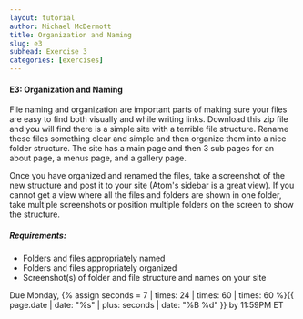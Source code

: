```yaml
---
layout: tutorial
author: Michael McDermott
title: Organization and Naming
slug: e3
subhead: Exercise 3
categories: [exercises]
---
```

#### E3: Organization and Naming

File naming and organization are important parts of making sure your files are easy to find both visually and while writing links. Download this zip file and you will find there is a simple site with a terrible file structure. Rename these files something clear and simple and then organize them into a nice folder structure. The site has a main page and then 3 sub pages for an about page, a menus page, and a gallery page.

Once you have organized and renamed the files, take a screenshot of the new structure and post it to your site (Atom's sidebar is a great view). If you cannot get a view where all the files and folders are shown in one folder, take multiple screenshots or position multiple folders on the screen to show the structure.

##### Requirements:

* Folders and files appropriately named
* Folders and files appropriately organized
* Screenshot(s) of folder and file structure and names on your site

<span class="due">Due Monday, {% assign seconds = 7 | times: 24 | times: 60 | times: 60 %}{{ page.date | date: "%s" | plus: seconds | date: "%B %d" }} by 11:59PM ET</span>
